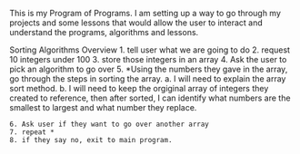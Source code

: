 This is my Program of Programs. I am setting up a way to go through my projects and some lessons that would allow the user to interact and understand the programs, algorithms and lessons. 

Sorting Algorithms Overview
    1. tell user what we are going to do
    2. request 10 integers under 100
    3. store those integers in an array
    4. Ask the user to pick an algorithm to go over
    5. *Using the numbers they gave in the array, go through the steps in sorting the array.
        a. I will need to explain the array sort method. 
        b. I will need to keep the orgiginal array of integers they created to reference, then after sorted, I can identify what numbers are the smallest to largest and what number they replace.
        
    6. Ask user if they want to go over another array
    7. repeat *
    8. if they say no, exit to main program. 

